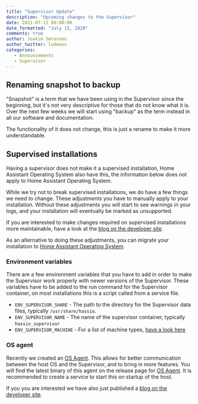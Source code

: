 ```yaml
---
title: "Supervisor Update"
description: "Upcoming changes to the Supervisor"
date: 2021-07-13 00:00:00
date_formatted: "July 15, 2020"
comments: true
author: Joakim Sørensen
author_twitter: ludeeus
categories:
   - Announcements
   - Supervisor
---
```


## Renaming snapshot to backup

"Snapshot" is a term that we have been using in the Supervisor since the beginning,
but it's not very descriptive for those that do not know what it is.
Over the next few weeks we will start using "backup"
as the term instead in all our software and documentation.

The functionality of it does not change, this is just a rename to make it more understandable.

## Supervised installations

<div class='note'>
Having a supervisor does not make it a supervised installation, Home Assistant Operating System also have this, the information below does not apply to Home Assistant Operating System.
</div>

While we try not to break supervised installations, we do have a few things we need to change.
These adjustments you have to manually apply to your installation. Without these adjustments you will start to see warnings in your logs, and your installation will eventually be marked as unsupported.

If you are interested to make changes required on supervised installations more maintainable, have a look at the [blog on the developer site][dev_blog].

As an alternative to doing these adjustments, you can migrate your installation to [Home Assistant Operating System][installation_docs].

### Environment variables

There are a few environment variables that you have to add in order to make the Supervisor work properly with newer versions of the Supervisor.
These variables have to be added to the run command for the Supervisor container, on most installations this is a script called from a service file.

- `ENV_SUPERVISOR_SHARE` - The path to the directory for the Supervisor data files, typically `/usr/share/hassio`.
- `ENV_SUPERVISOR_NAME` - The name of the supervisor container, typically `hassio_supervisor`
- `ENV_SUPERVISOR_MACHINE` - For a list of machine types, [have a look here][machine_types]

### OS agent

Recently we created an [OS Agent][os_agent]. This allows for better communication between the host OS and the Supervisor, and to bring in more features.
You will find the latest binary of this agent on the release page for [OS Agent][os_agent_releases]. It is recommended to create a service to start this on startup of the host.

If you you are interested we have also just published a [blog on the developer site][dev_blog].

[os_agent]: https://github.com/home-assistant/os-agent
[os_agent_releases]: https://github.com/home-assistant/os-agent/releases
[dev_blog]: https://developers.home-assistant.io/blog/2021/07/15/supervisor_update/
[installation_docs]: /installation/
[machine_types]: https://github.com/home-assistant/supervised-installer#supported-machine-types
